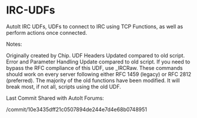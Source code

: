 IRC-UDFs
========

AutoIt IRC UDFs, UDFs to connect to IRC using TCP Functions, as well as perform actions once connected.


Notes:

  Originally created by Chip.
  UDF Headers Updated compared to old script.
  Error and Parameter Handling Update compared to old script.
  If you need to bypass the RFC compliance of this UDF, use _IRCRaw.
  These commands should work on every server following either RFC 1459 (legacy) or RFC 2812 (preferred).
  The majority of the old functions have been modified. It will break most, if not all, scripts using the old UDF.

Last Commit Shared with AutoIt Forums:

  /commit/10e3435dff21c0507894de244e7d4e68b0748951
